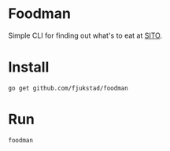 # Foodman
Simple CLI for finding out what's to eat at [SITO](http://sito.no). 

# Install

```
go get github.com/fjukstad/foodman
```

# Run

```
foodman
```
